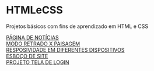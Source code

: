 # HTMLeCSS

Projetos básicos com fins de aprendizado em HTML e CSS

<a href="https://pedrocanhep.github.io/HTMLeCSS/projetos/paginaDeNoticias/index.html" target="_blank" rel="noopener">PÁGINA DE NOTÍCIAS</a><br>
<a href="https://pedrocanhep.github.io/HTMLeCSS/projetos/modoRetratoXPaisagem/index.html" target="_blank" rel="noopener">MODO RETRADO X PAISAGEM</a><br>
<a href="https://pedrocanhep.github.io/HTMLeCSS/projetos/responsividadeEmDiferentesDispositivos/index.html" target="_blank" rel="noopener">RESPOSIVIDADE EM DIFERENTES DISPOSITIVOS</a><br>
<a href="https://pedrocanhep.github.io/HTMLeCSS/projetos/esbocoDeSite/index.html" target="_blank" rel="noopener">ESBOÇO DE SITE</a><br>
<a href="https://pedrocanhep.github.io/HTMLeCSS/projetos/projetoTelaDeLogin/index.html" target="_blank" rel="noopener">PROJETO TELA DE LOGIN</a><br>
